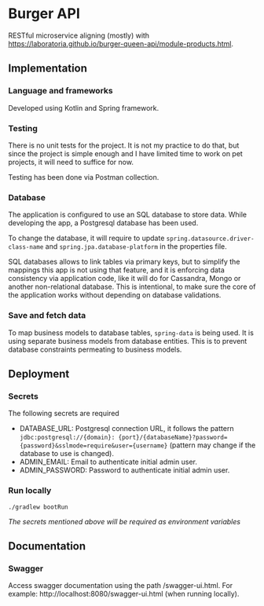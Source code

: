# Burger API

RESTful microservice aligning (mostly) with https://laboratoria.github.io/burger-queen-api/module-products.html.

## Implementation

### Language and frameworks

Developed using Kotlin and Spring framework.

### Testing

There is no unit tests for the project. It is not my practice to do that, but since the project is simple enough and I
have limited time to work on pet projects, it will need to suffice for now.

Testing has been done via Postman collection.

### Database

The application is configured to use an SQL database to store data. While developing the app, a Postgresql database has
been used.

To change the database, it will require to update `spring.datasource.driver-class-name`
and `spring.jpa.database-platform`
in the properties file.

SQL databases allows to link tables via primary keys, but to simplify the mappings this app is not using that feature,
and it is enforcing data consistency via application code, like it will do for Cassandra, Mongo or another
non-relational
database. This is intentional, to make sure the core of the application works without depending on database validations.

### Save and fetch data

To map business models to database tables, `spring-data` is being used.
It is using separate business models from database entities. This is to prevent database constraints permeating to
business models.

## Deployment

### Secrets

The following secrets are required

- DATABASE_URL: Postgresql connection URL, it follows the pattern `jdbc:postgresql://{domain}:
  {port}/{databaseName}?password={password}&sslmode=require&user={username}` (pattern may change if the database to use
  is changed).
- ADMIN_EMAIL: Email to authenticate initial admin user.
- ADMIN_PASSWORD: Password to authenticate initial admin user.

### Run locally

```./gradlew bootRun```

*The secrets mentioned above will be required as environment variables*

## Documentation

### Swagger

Access swagger documentation using the path /swagger-ui.html. For example: http://localhost:8080/swagger-ui.html (when
running locally).
